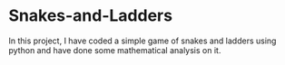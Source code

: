 # Snakes-and-Ladders
In this project, I have coded a simple game of snakes and ladders using python and have done some mathematical analysis on it.

